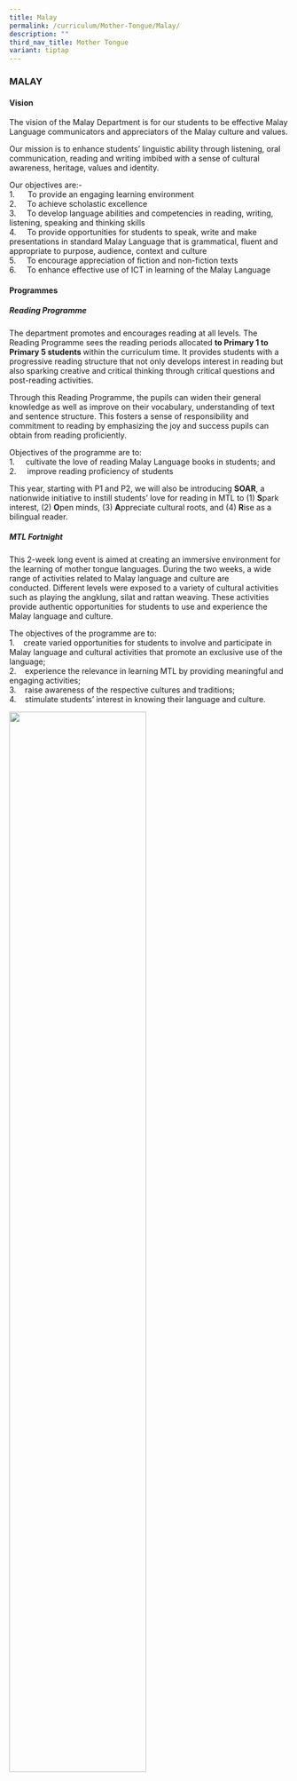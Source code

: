 ```yaml
---
title: Malay
permalink: /curriculum/Mother-Tongue/Malay/
description: ""
third_nav_title: Mother Tongue
variant: tiptap
---
```

<h3>MALAY</h3>
<h4><strong>Vision</strong></h4>
<p>The vision of the Malay Department is for our students to be effective
Malay Language communicators and appreciators of the Malay culture and
values.</p>
<p>Our mission is to enhance students’ linguistic ability through listening,
oral communication, reading and writing imbibed with a sense of cultural
awareness, heritage, values and identity.</p>
<p>Our objectives are:-
<br>1.&nbsp;&nbsp;&nbsp;&nbsp;&nbsp;&nbsp;To provide an engaging learning
environment
<br>2.&nbsp;&nbsp;&nbsp;&nbsp;&nbsp;To achieve scholastic excellence
<br>3.&nbsp;&nbsp;&nbsp;&nbsp;&nbsp;To develop language abilities and competencies
in reading, writing, listening, speaking and thinking skills
<br>4.&nbsp;&nbsp;&nbsp;&nbsp;&nbsp;To provide opportunities for students
to speak, write and make presentations in standard Malay Language that
is grammatical, fluent and appropriate to purpose, audience, context and
culture
<br>5.&nbsp;&nbsp;&nbsp;&nbsp;&nbsp;To encourage appreciation of fiction and
non-fiction texts
<br>6.&nbsp;&nbsp;&nbsp;&nbsp;&nbsp;To enhance effective use of ICT in learning
of the Malay Language</p>
<h4><strong>Programmes</strong></h4>
<h5>Reading Programme</h5>
<p>The department promotes and encourages reading at all levels. The Reading
Programme sees the reading periods allocated <strong>to Primary 1 to Primary 5 students </strong>within
the curriculum time. It provides students with a progressive reading structure
that not only develops interest in reading but also sparking creative and
critical thinking through critical questions and post-reading activities.</p>
<p>Through this Reading Programme, the pupils can widen their general knowledge
as well as improve on their vocabulary, understanding of text and sentence
structure. This fosters a sense of responsibility and commitment to reading
by emphasizing the joy and success pupils can obtain from reading proficiently.</p>
<p>Objectives of the programme are to:
<br>1.&nbsp;&nbsp;&nbsp;&nbsp;&nbsp;cultivate the love of reading Malay Language
books in students; and
<br>2.&nbsp;&nbsp;&nbsp;&nbsp;&nbsp;improve reading proficiency of students</p>
<p>This year, starting with P1 and P2, we will also be introducing <strong>SOAR</strong>,
a nationwide initiative to instill students’ love for reading in MTL to
(1) <strong>S</strong>park interest, (2) <strong>O</strong>pen minds, (3) <strong>A</strong>ppreciate
cultural roots, and (4) <strong>R</strong>ise as a bilingual reader.</p>
<h5>MTL Fortnight</h5>
<p>This 2-week long event is aimed at creating an immersive environment for
the learning of mother tongue languages. During the two weeks, a wide range
of activities related to Malay language and culture are conducted.&nbsp;Different
levels were exposed to a variety of cultural activities such as playing
the angklung, silat and<strong> </strong>rattan weaving.&nbsp;These&nbsp;activities
provide authentic opportunities for students to use and experience the
Malay language and culture.</p>
<p>The objectives of the programme are to:
<br>1.&nbsp;&nbsp;&nbsp;&nbsp;create varied opportunities for students to
involve and participate in Malay language and cultural activities that
promote an exclusive use of the language;
<br>2.&nbsp;&nbsp;&nbsp;&nbsp;experience the relevance in learning MTL by
providing meaningful and engaging activities;
<br>3.&nbsp;&nbsp;&nbsp;&nbsp;raise awareness of the respective cultures and
traditions;
<br>4.&nbsp;&nbsp;&nbsp;&nbsp;stimulate students’ interest in knowing their
language and culture.</p>
<p></p>
<div class="isomer-image-wrapper">
<img style="width: 70%;" height="auto" width="100%" alt="" src="/images/Malay_2025_1.jpg">
</div>
<div class="isomer-image-wrapper">
<img style="width: 70%;" height="auto" width="100%" alt="" src="/images/Malay_2025_2.jpg">
</div>
<div class="isomer-image-wrapper">
<img style="width: 65%;" height="auto" width="100%" alt="" src="/images/Malay_2025_3.jpg">
</div>
<h5><strong>Jejak Budaya (Malay Cultural Trail)</strong></h5>
<p>&nbsp;The Malay Language and Cultural ICT trail started in 2016. The trail
received positive feedback. This programme was further enhanced with ICT
tools such as iPads to scan QR codes to access quizzes. It was further
refined in 2018 with the use of google sites to host additional relevant
resources such as videos and pictures to enhance learning. Since then,
the trail has become a key programme that the students look forward to
every year.</p>
<p>The objectives of the programme are to:
<br>1.&nbsp;&nbsp;&nbsp;&nbsp;&nbsp;&nbsp;&nbsp; provide students a rich language
and cultural experience that complements the Malay Language curriculum,
<br>2.&nbsp;&nbsp;&nbsp;&nbsp;&nbsp;&nbsp;&nbsp; provide students an engaging
outdoor program that creates joy of learning: and
<br>3.&nbsp;&nbsp;&nbsp;&nbsp;&nbsp;&nbsp;&nbsp; leverage on the use of ICT
to enhance the learning experience.</p>
<p></p>
<div class="isomer-image-wrapper">
<img style="width: 80%;" height="auto" width="100%" alt="" src="/images/Malay_2025_4.jpg">
</div>
<p></p>
<div class="isomer-image-wrapper">
<img style="width: 80%;" height="auto" width="100%" alt="" src="/images/Malay_2025_5.jpg">
</div>
<p></p>
<h5>Hari Raya Puasa Celebrations</h5>
<p>The much-awaited Hari Raya Puasa celebrations is one of the festive occasions
celebrated in Bendemeer Primary School. The celebrations aim to create
awareness of the festival celebrated by the Muslim community in Singapore.
We had our student-emcees speaking in Malay and English as this is a good
platform to encourage bilingualism amongst our students. It is also an
opportunity to share with the school’s multi-racial community, the significance
of the culture and practices during the celebrations.</p>
<p></p>
<div class="isomer-image-wrapper">
<img style="width: 80%;" height="auto" width="100%" alt="" src="/images/Malay_2025_6.jpg">
</div>
<div class="isomer-image-wrapper">
<img style="width: 80%;" height="auto" width="100%" alt="" src="/images/Malay_2025_7.jpg">
</div>
<h4>Resources and Useful Links</h4>
<p>Siri Bacaan Nabil Nabilah (Reader Series for P1- P6)
<br><a rel="noopener noreferrer nofollow" target="_blank">https://mllpc.sg/publications/3</a>
</p>
<p>Permainan dalam Talian (Aplikasi untuk Dimuat Turun) - Online Language
Games (Apps)
<br><a rel="noopener noreferrer nofollow" target="_blank">https://mllpc.sg/games</a>
</p>
<p>Rakan Bahasa (Majlis Bahasa Melayu Singapura) – Friends of the Language
<br><a rel="noopener noreferrer nofollow" target="_blank">https://www.languagecouncils.sg/mbms/my/bulan-bahasa/rakan-bahasa</a>
</p>
<p>Buku Elektronik (Electronic Books) – Log-in Required
<br><a rel="noopener noreferrer nofollow" target="_blank">https://eresources.nlb.gov.sg/main/malay-ebooks</a>
</p>
<p>Kamus dalam Talian (Online Dictionary)
<br><a rel="noopener noreferrer nofollow" target="_blank">https://prpm.dbp.gov.my/</a>
</p>